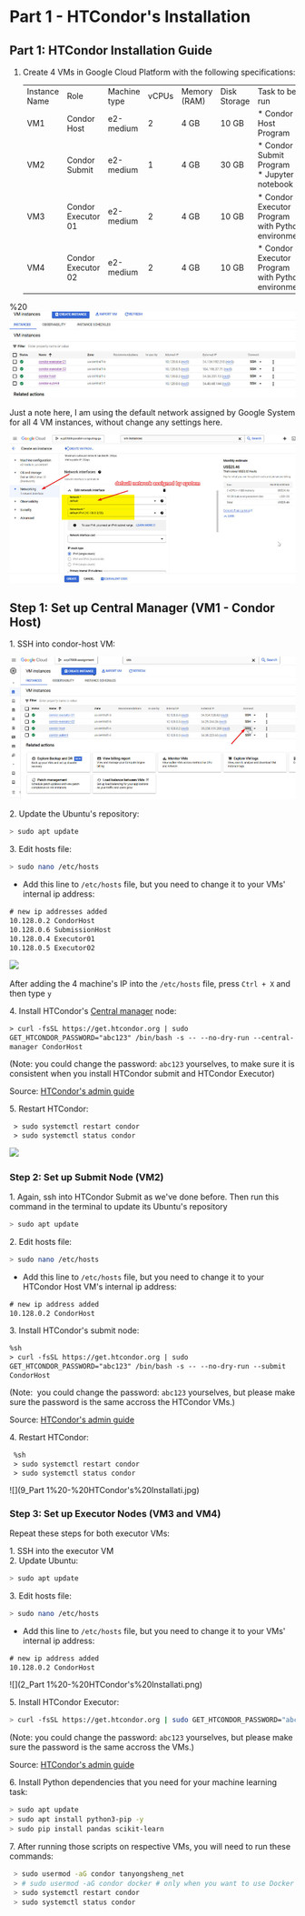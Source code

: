 # Part 1 - HTCondor's Installation
Part 1: HTCondor Installation Guide
-----------------------------------

1.  Create 4 VMs in Google Cloud Platform with the following specifications:
    
    |     |     |     |     |     |     |     |
    | --- | --- | --- | --- | --- | --- | --- |
    | Instance Name | Role | Machine type | vCPUs | Memory (RAM) | Disk Storage | Task to be run |
    | VM1 | Condor Host | e2-medium | 2   | 4 GB | 10 GB | *   Condor Host Program |
    | VM2 | Condor Submit | e2-medium | 1   | 4 GB | 30 GB | *   Condor Submit Program<br>*   Jupyter notebook |
    | VM3 | Condor Executor 01 | e2-medium | 2   | 4 GB | 10 GB | *   Condor Executor Program with Python environment |
    | VM4 | Condor Executor 02 | e2-medium | 2   | 4 GB | 10 GB | *   Condor Executor Program with Python environment |
    
%20
![](/images/10_Part%201%20-%20HTCondor's%20Installati.jpg)

Just a note here, I am using the default network assigned by Google System for all 4 VM instances, without change any settings here.

![](/images/Part%201%20-%20HTCondor's%20Installati.jpg)

Step 1: Set up Central Manager (VM1 - Condor Host)
--------------------------------------------------

1\. SSH into condor-host VM:

![](/images/7_Part%201%20-%20HTCondor's%20Installati.jpg)

2\. Update the Ubuntu's repository:

```bash
> sudo apt update
```

3\. Edit hosts file:

```bash
> sudo nano /etc/hosts
```

*   Add this line to `/etc/hosts` file, but you need to change it to your VMs' internal ip address:

```text-plain
# new ip addresses added
10.128.0.2 CondorHost
10.128.0.6 SubmissionHost
10.128.0.4 Executor01
10.128.0.5 Executor02
```

![](Part%201%20-%20HTCondor's%20Installati.png)

After adding the 4 machine's IP into the `/etc/hosts` file, press `Ctrl + X` and then type `y`

4\. Install HTCondor's [Central manager](https://htcondor.readthedocs.io/en/latest/getting-htcondor/admin-quick-start.html) node:

```text-plain
> curl -fsSL https://get.htcondor.org | sudo GET_HTCONDOR_PASSWORD="abc123" /bin/bash -s -- --no-dry-run --central-manager CondorHost
```

(Note: you could change the password: `abc123` yourselves, to make sure it is consistent when you install HTCondor submit and HTCondor Executor)

Source: [HTCondor's admin guide](https://htcondor.readthedocs.io/en/latest/getting-htcondor/admin-quick-start.html)

5\. Restart HTCondor:

```text-plain
 > sudo systemctl restart condor
 > sudo systemctl status condor
```

![](8_Part%201%20-%20HTCondor's%20Installati.jpg)

### Step 2: Set up Submit Node (VM2)

1\. Again, ssh into HTCondor Submit as we've done before. Then run this command in the terminal to update its Ubuntu's repository

```bash
> sudo apt update
```

2\. Edit hosts file:

```bash
> sudo nano /etc/hosts
```

*   Add this line to `/etc/hosts` file, but you need to change it to your HTCondor Host VM's internal ip address:

```text-plain
# new ip address added
10.128.0.2 CondorHost
```

3\. Install HTCondor's submit node:

```text-plain
%sh
> curl -fsSL https://get.htcondor.org | sudo GET_HTCONDOR_PASSWORD="abc123" /bin/bash -s -- --no-dry-run --submit CondorHost
```

(Note:  you could change the password: `abc123` yourselves, but please make sure the password is the same accross the HTCondor VMs.)

Source: [HTCondor's admin guide](https://htcondor.readthedocs.io/en/latest/getting-htcondor/admin-quick-start.html)

4\. Restart HTCondor:

```text-plain
 %sh
 > sudo systemctl restart condor
 > sudo systemctl status condor
```

![](9_Part 1%20-%20HTCondor's%20Installati.jpg)

### Step 3: Set up Executor Nodes (VM3 and VM4)

Repeat these steps for both executor VMs:

1\. SSH into the executor VM  
2\. Update Ubuntu:

```bash
> sudo apt update
```

3\. Edit hosts file:

```bash
> sudo nano /etc/hosts
```

*   Add this line to `/etc/hosts` file, but you need to change it to your VMs' internal ip address:

```text-plain
# new ip address added
10.128.0.2 CondorHost
```

![](2_Part 1%20-%20HTCondor's%20Installati.png)

5\. Install HTCondor Executor:

```bash
> curl -fsSL https://get.htcondor.org | sudo GET_HTCONDOR_PASSWORD="abc123" /bin/bash -s -- --no-dry-run --execute CondorHost
```

(Note: you could change the password: `abc123` yourselves, but please make sure the password is the same accross the VMs.)

Source: [HTCondor's admin guide](https://htcondor.readthedocs.io/en/latest/getting-htcondor/admin-quick-start.html)

6\. Install Python dependencies that you need for your machine learning task:

```bash
> sudo apt update
> sudo apt install python3-pip -y
> sudo pip install pandas scikit-learn
```

7\. After running those scripts on respective VMs, you will need to run these commands:

```bash
 > sudo usermod -aG condor tanyongsheng_net
 > # sudo usermod -aG condor docker # only when you want to use Docker runtime
 > sudo systemctl restart condor
 > sudo systemctl status condor
```